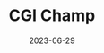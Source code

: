 ---
title: 'CGI Champ'
link: https://quiz.fxelements.com
description: A fun quiz game exploring topics in CGO and Visual Effects
tags: [games, film]
content-type: interactive
date: 2023-06-29
---